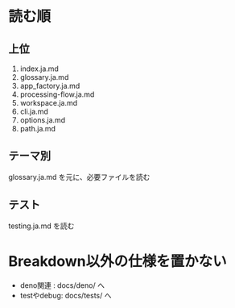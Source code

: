 # 読む順

## 上位
1. index.ja.md
2. glossary.ja.md
3. app_factory.ja.md
4. processing-flow.ja.md
5. workspace.ja.md
5. cli.ja.md
6. options.ja.md
7. path.ja.md

## テーマ別

glossary.ja.md を元に、必要ファイルを読む


## テスト

testing.ja.md を読む


# Breakdown以外の仕様を置かない

- deno関連 : docs/deno/  へ
- testやdebug: docs/tests/ へ
